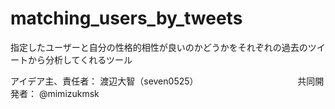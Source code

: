 # matching_users_by_tweets
指定したユーザーと自分の性格的相性が良いのかどうかをそれぞれの過去のツイートから分析してくれるツール
 
アイデア主、責任者：
渡辺大智（seven0525）　　　　
　　　　　
     　　
共同開発者：
@mimizukmsk
